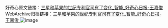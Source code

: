 好奇心原文链接：[三星和苹果的世纪专利官司有了变化_智能_好奇心日报-王嘉俊 ](https://www.qdaily.com/articles/9743.html)
WebArchive归档链接：[三星和苹果的世纪专利官司有了变化_智能_好奇心日报-王嘉俊 ](http://web.archive.org/web/20190623154854/https://www.qdaily.com/articles/9743.html)
![image](http://ww3.sinaimg.cn/large/007d5XDply1g3vgfg45xuj30u02ym1kx)